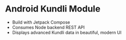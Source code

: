 # Android Kundli Module
- Build with Jetpack Compose
- Consumes Node backend REST API
- Displays advanced Kundli data in beautiful, modern UI
